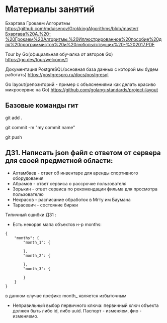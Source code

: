 # Материалы занятий
Бхаргава Грокаем Алгоритмы https://github.com/mduisenov/GrokkingAlgorithms/blob/master/Бхаргава%20А.%20-%20Грокаем%20Алгоритмы.%20Иллюстрированное%20пособие%20для%20программистов%20и%20любопытствущих%20-%202017.PDF

Tour by Go(официальная обучалка от авторов Go) https://go.dev/tour/welcome/1

Документация PostgreSQL(основная база данных с которой мы будем работать) https://postgrespro.ru/docs/postgresql

Go layout(репозиторий - пример с объяснениями как делать красиво микросервис на Go) https://github.com/golang-standards/project-layout

## Базовые команды гит 
git add .

git commit -m "my commit name" 

git push

## ДЗ1. Написать json файл с ответом от сервера для своей предметной области:
- Ахтамбаев - ответ об инвентаре для аренды спортивного оборудования 
- Абрамов - ответ сервиса о рассрочке пользователя
- Зорькин - ответ сервиса по рекомендации фильма для просмотра пользователю 
- Некрасов - расписание обработок в Мгту им Баумана
- Тарасевич - состояние биржи

Типичный ошибки ДЗ1 :
- Есть некорая мапа объектов н-р months: 
```
{
    "months": {
        "month_1": {

        },
        "month_2": {

        },
        "month_3": {

        }
    }
}
```
в данном случае префикс month_ является избыточным 
- Неправильный выбор первичного ключа: 
первичный ключ объекта должен быть либо id, либо uuid. Паспорт - изменяем, фио - изменяемо. 
